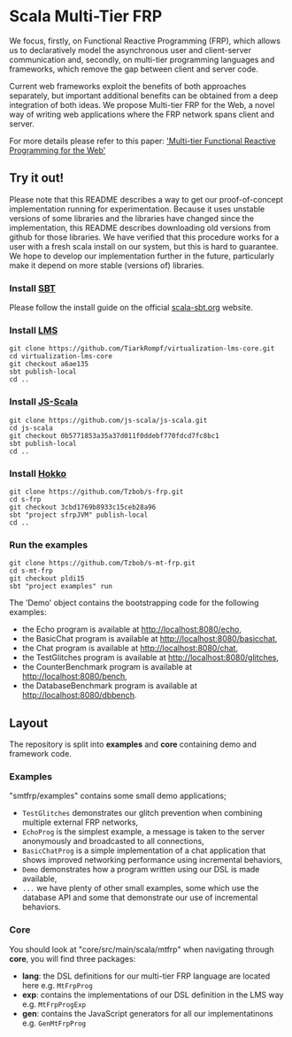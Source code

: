 # Scala Multi-Tier FRP

We focus, firstly, on Functional Reactive Programming (FRP), which allows us to declaratively model the asynchronous user and client-server communication and, secondly, on multi-tier programming languages and frameworks, which remove the gap between client and server code.

Current web frameworks exploit the benefits of both approaches separately, but important additional benefits can be obtained from a deep integration of both ideas.
We propose Multi-tier FRP for the Web, a novel way of writing web applications where the FRP network spans client and server.

For more details please refer to this paper: ['Multi-tier Functional Reactive Programming for the Web'](https://lirias.kuleuven.be/bitstream/123456789/458251/1/sigplanconf-template.pdf) 

## Try it out!

Please note that this README describes a way to get our proof-of-concept
implementation running for experimentation.  Because it uses unstable
versions of some libraries and the libraries have changed since the
implementation, this README describes downloading old versions from
github for those libraries.  We have verified that this procedure
works for a user with a fresh scala install on our system, but this is
hard to guarantee.  We hope to develop our implementation further in
the future, particularly make it depend on more stable (versions of)
libraries.

### Install [SBT](http://www.scala-sbt.org/)

Please follow the install guide on the official [scala-sbt.org](http://www.scala-sbt.org/release/docs/Getting-Started/Setup.html#installing-sbt) website.

### Install [LMS](https://github.com/TiarkRompf/virtualization-lms-core)

    git clone https://github.com/TiarkRompf/virtualization-lms-core.git
    cd virtualization-lms-core
    git checkout a6ae135
    sbt publish-local
    cd ..

### Install [JS-Scala](https://github.com/js-scala/js-scala)

    git clone https://github.com/js-scala/js-scala.git
    cd js-scala
    git checkout 0b5771853a35a37d011f0ddebf770fdcd7fc8bc1
    sbt publish-local
    cd ..

### Install [Hokko](https://github.com/Tzbob/hokko)

    git clone https://github.com/Tzbob/s-frp.git
    cd s-frp
    git checkout 3cbd1769b8933c15ceb28a96
    sbt "project sfrpJVM" publish-local
    cd ..

### Run the examples

    git clone https://github.com/Tzbob/s-mt-frp.git
    cd s-mt-frp
    git checkout pldi15
    sbt "project examples" run

The 'Demo' object contains the bootstrapping code for the following examples:

- the Echo program is available at [http://localhost:8080/echo](http://localhost:8080/echo),
- the BasicChat program is available at [http://localhost:8080/basicchat](http://localhost:8080/basicchat),
- the Chat program is available at [http://localhost:8080/chat](http://localhost:8080/chat),
- the TestGlitches program is available at [http://localhost:8080/glitches](http://localhost:8080/glitches),
- the CounterBenchmark program is available at [http://localhost:8080/bench](http://localhost:8080/bench),
- the DatabaseBenchmark program is available at [http://localhost:8080/dbbench](http://localhost:8080/dbbench).

## Layout

The repository is split into **examples** and **core** containing demo and framework code.

### Examples

"smtfrp/examples" contains some small demo applications;

- ```TestGlitches``` demonstrates our glitch prevention when combining multiple external FRP networks,
- ```EchoProg``` is the simplest example, a message is taken to the server anonymously and broadcasted to all connections,
- ```BasicChatProg``` is a simple implementation of a chat application that shows improved networking performance using incremental behaviors,
- ```Demo``` demonstrates how a program written using our DSL is made available,
- ```...``` we have plenty of other small examples, some which use the database API and some that demonstrate our use of incremental behaviors.

### Core

You should look at "core/src/main/scala/mtfrp" when navigating through **core**, you will find three packages:

- **lang**: the DSL definitions for our multi-tier FRP language are located here e.g. ```MtFrpProg```
- **exp**: contains the implementations of our DSL definition in the LMS way e.g. ```MtFrpProgExp```
- **gen**: contains the JavaScript generators for all our implementatinons e.g. ```GenMtFrpProg```
